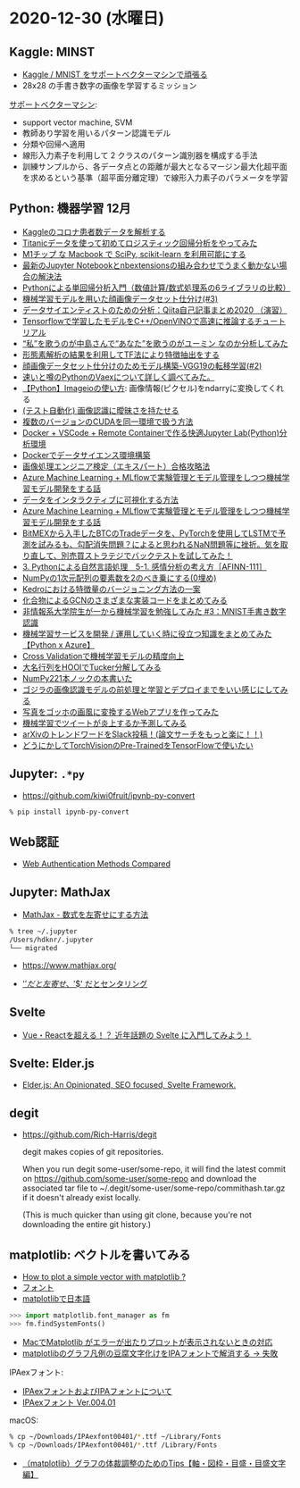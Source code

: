 # 2020-12-30 (水曜日)

## Kaggle: MINST

- [Kaggle / MNIST をサポートベクターマシンで頑張る](https://qiita.com/satomshr/items/cf806934b057ab631ae4)
- 28x28 の手書き数字の画像を学習するミッション

[サポートベクターマシン](https://ja.wikipedia.org/wiki/%E3%82%B5%E3%83%9D%E3%83%BC%E3%83%88%E3%83%99%E3%82%AF%E3%82%BF%E3%83%BC%E3%83%9E%E3%82%B7%E3%83%B3):

- support vector machine, SVM
- 教師あり学習を用いるパターン認識モデル
- 分類や回帰へ適用
- 線形入力素子を利用して 2 クラスのパターン識別器を構成する手法
- 訓練サンプルから、各データ点との距離が最大となるマージン最大化超平面を求めるという基準（超平面分離定理）で線形入力素子のパラメータを学習


## Python: 機器学習 12月

- [Kaggleのコロナ患者数データを解析する](https://qiita.com/Okadandan/items/a213c08f43789a70201f)
- [Titanicデータを使って初めてロジスティック回帰分析をやってみた](https://qiita.com/MARTOON/items/18fef4fc0428091d11fd)
- [M1チップ な Macbook で SciPy, scikit-learn を利用可能にする](https://qiita.com/daisuzu_/items/01c0e4c795b5449057b8)
- [最新のJupyter Notebookとnbextensionsの組み合わせでうまく動かない場合の解決法](https://qiita.com/SolKul/items/451322509e80db8e7953)
- [Pythonによる単回帰分析入門（数値計算/数式処理系の6ライブラリの比較）](https://qiita.com/code0327/items/3bde62c2552c5f912ee0)
- [機械学習モデルを用いた顔画像データセット仕分け(#3)](https://qiita.com/dream88sound/items/865fb40744176329d23e)
- [データサイエンティストのための分析：Qiita自己記事まとめ2020 （演習）](https://qiita.com/kaizen_nagoya/items/31a7d9ad7dc514ad72cc)
- [Tensorflowで学習したモデルをC++/OpenVINOで高速に推論するチュートリアル](https://qiita.com/tomoyaeibu/items/c7c8ff38a5f7bd3282dd)
- [“私”を歌うのが中島さんで“あなた”を歌うのがユーミン なのか分析してみた](https://qiita.com/kinuga/items/6e4dbd5b4b1df1c16c19)
- [形態素解析の結果を利用してTF法により特徴抽出をする](https://qiita.com/eiskry/items/4ff47ee7fbc12a22bc19)
- [顔画像データセット仕分けのためモデル構築-VGG19の転移学習(#2)](https://qiita.com/dream88sound/items/12cfe5217ca705334a05)
- [速いと噂のPythonのVaexについて詳しく調べてみた。](https://qiita.com/simonritchie/items/13b6c1b73d0635a0b54f)
- [【Python】Imageioの使い方](https://obgynai.com/python-imageio/): 画像情報(ピクセル)をndarryに変換してくれる
- [(テスト自動化) 画像認識に曖昧さを持たせる](https://qiita.com/Takeshi_Shimoda/items/b32a0106a3b4e99a8534)
- [複数のバージョンのCUDAを同一環境で扱う方法](https://qiita.com/yanma340/items/179a6186ffcc29993084)
- [Docker + VSCode + Remote Containerで作る快適Jupyter Lab(Python)分析環境](https://qiita.com/sho-hata/items/02ad47f67bce6816a69a)
- [Dockerでデータサイエンス環境構築](https://qiita.com/e4Rl97/items/e5701d753c8009558e07)
- [画像処理エンジニア検定（エキスパート）合格攻略法](https://qiita.com/ZESSU/items/c373e0e5e958b3dab4ae)
- [Azure Machine Learning + MLflowで実験管理とモデル管理をしつつ機械学習モデル開発をする話](https://qiita.com/ShuntaIto/items/fc354216d5617c9068fe)
- [データをインタラクティブに可視化する方法](https://qiita.com/karaage0703/items/82ea1e46ab17632bffae)
- [Azure Machine Learning + MLflowで実験管理とモデル管理をしつつ機械学習モデル開発をする話](https://qiita.com/ShuntaIto/items/fc354216d5617c9068fe)
- [BitMEXから入手したBTCのTradeデータを、PyTorchを使用してLSTMで予測を試みるも、勾配消失問題？によると思われるNaN問題等に挫折。気を取り直して、別売買ストラテジでバックテストを試してみた！](https://qiita.com/hirosenokensan/items/3556a37b977d650a6774)
- [3. Pythonによる自然言語処理　5-1. 感情分析の考え方［AFINN-111］](https://qiita.com/y_itoh/items/1075bb25018bd25debd3)
- [NumPyの1次元配列の要素数を2のべき乗にする(0埋め)](https://qiita.com/conf8o/items/26db554d29d00cbfad49)
- [Kedroにおける特徴量のバージョニング方法の一案](https://qiita.com/Ryusuketa/items/79a64bc53eb4b1bad2e7)
- [化合物によるGCNのさまざまな実装コードをまとめてみる](https://qiita.com/kimisyo/items/3112c4c8b1b7668bb609)
- [非情報系大学院生が一から機械学習を勉強してみた #3：MNIST手書き数字認識](https://qiita.com/jirojiro/items/40b9c747bcb0b16662aa)
- [機械学習サービスを開発 / 運用していく時に役立つ知識をまとめてみた【Python x Azure】](https://qiita.com/umi_mori/items/b7e3d2faeeea6fbf01a7)
- [Cross Validationで機械学習モデルの精度向上](https://qiita.com/SotaChambers/items/988e1c0a8475c48663ab)
- [大名行列をHOOIでTucker分解してみる](https://qiita.com/kaityo256/items/ab9555ada7b07a65bc12)
- [NumPy221本ノックの本書いた](https://qiita.com/koshian2/items/63b6a03447a2eac99143)
- [ゴジラの画像認識モデルの前処理と学習とデプロイまでをいい感じにしてみる](https://qiita.com/aipacommander/items/beacdff35f6ee20eaeb7)
- [写真をゴッホの画風に変換するWebアプリを作ってみた](https://qiita.com/m-naoki/items/19949e2a4e590b995f78)
- [機械学習でツイートが炎上するか予測してみる](https://qiita.com/kyata_01/items/c17959820692782edd04)
- [arXivのトレンドワードをSlack投稿！(論文サーチをもっと楽に！！)](https://qiita.com/crinoid/items/c68fd0d288679e607b56)
- [どうにかしてTorchVisionのPre-TrainedをTensorFlowで使いたい](https://qiita.com/yuitomo/items/dc600abdd04931646e1e)






## Jupyter: `.*py`

- https://github.com/kiwi0fruit/ipynb-py-convert

~~~zsh
% pip install ipynb-py-convert
~~~


## Web認証

- [Web Authentication Methods Compared](https://testdriven.io/blog/web-authentication-methods/)

## Jupyter: MathJax

- [MathJax - 数式を左寄せにする方法](https://medemanabu.net/latex/mathjax-alignment-left/)

~~~bash
% tree ~/.jupyter 
/Users/hdknr/.jupyter
└── migrated
~~~

- https://www.mathjax.org/


- ['$'だと左寄せ、 '$$' だとセンタリング](https://stackoverflow.com/questions/28353127/how-to-change-alignment-of-displayed-equations-in-ipython-notebook)

## Svelte

- [Vue・Reactを超える！？ 近年話題の Svelte に入門してみよう！ ](https://qiita.com/yassun-youtube/items/3faee13f87aa63e33ef5)

## Svelte: Elder.js

- [Elder.js: An Opinionated, SEO focused, Svelte Framework.](https://elderguide.com/tech/elderjs/#inverted-routing)



## degit

- https://github.com/Rich-Harris/degit

    degit makes copies of git repositories. 
    
    When you run degit some-user/some-repo, 
    it will find the latest commit on https://github.com/some-user/some-repo 
    and download the associated tar file to ~/.degit/some-user/some-repo/commithash.tar.gz 
    if it doesn't already exist locally. 
    
    (This is much quicker than using git clone, because you're not downloading the entire git history.)


## matplotlib: ベクトルを書いてみる

- [How to plot a simple vector with matplotlib ?](https://moonbooks.org/Articles/How-to-plot-a-simple-vector-with-matplotlib-/)
- [フォント](https://qiita.com/eriho/items/21302ab7e95a2721b9f8)
- [matplotlibで日本語](https://qiita.com/yniji/items/3fac25c2ffa316990d0c)

~~~py
>>> import matplotlib.font_manager as fm
>>> fm.findSystemFonts()
~~~


- [MacでMatplotlib がエラーが出たりプロットが表示されないときの対応](https://qiita.com/masatomix/items/03419c7ea10262da18f3)
- [matplotlibのグラフ凡例の豆腐文字化けをIPAフォントで解消する → 失敗](http://min117.hatenablog.com/entry/2020/10/25/184636)

IPAexフォント:

- [IPAexフォントおよびIPAフォントについて](https://moji.or.jp/ipafont/)
- [IPAexフォント Ver.004.01](https://moji.or.jp/ipafont/ipaex00401/)

macOS:

~~~zsh
% cp ~/Downloads/IPAexfont00401/*.ttf ~/Library/Fonts
% cp ~/Downloads/IPAexfont00401/*.ttf /Library/Fonts
~~~

- [（matplotlib）グラフの体裁調整のためのTips【軸・図枠・目盛・目盛文字編】](https://qiita.com/code0327/items/d2f199c5e1267d4822fb)
